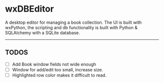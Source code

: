# wxDBEditor

A desktop editor for managing a book collection. The UI is built with wxPython, the scripting and db functionality is built with Python & SQLAlchemy with a SQLite database.

---

## TODOS

- [ ] Add Book window fields not wide enough
- [ ] Window for add/edit too small, increase size.
- [ ] Highlighted row color makes it difficult to read.
